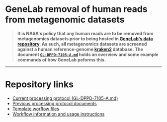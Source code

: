 # GeneLab removal of human reads from metagenomic datasets

> **It is NASA's policy that any human reads are to be removed from metagenomics datasets prior to being hosted in [GeneLab's data repository](https://genelab-data.ndc.nasa.gov/genelab/projects). As such, all metagenomics datasets are screened against a human reference-genome [kraken2](https://github.com/DerrickWood/kraken2/wiki) database. The document [`GL-DPPD-7105-A.md`](GL-DPPD-7105-A.md) holds an overview and some example commands of how GeneLab peforms this.**  

---

# Repository links

* [Current processing protocol (GL-DPPD-7105-A.md)](GL-DPPD-7105-A.md)  
* [Previous processing protocol documents](Previous_GL-DPPD-7105_Revisions)
* [Template worflow files](workflow-template)  
* [Workflow information and usage instructions](workflow-usage.md)  

